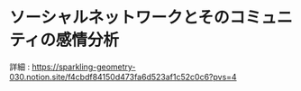 # ソーシャルネットワークとそのコミュニティの感情分析
詳細 : https://sparkling-geometry-030.notion.site/f4cbdf84150d473fa6d523af1c52c0c6?pvs=4
